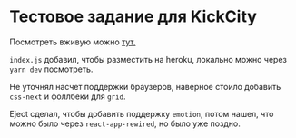 # Тестовое задание для KickСity

Посмотреть вживую можно [тут.](https://test-for-kickcity.herokuapp.com) 

`index.js` добавил, чтобы разместить на heroku, локально можно через `yarn dev` посмотреть.

Не уточнял насчет поддержки браузеров, наверное стоило добавить `css-next` и фоллбеки для `grid`.

Eject сделал, чтобы добавить поддержку `emotion`, потом нашел, что можно было через `react-app-rewired`, но было уже поздно.
